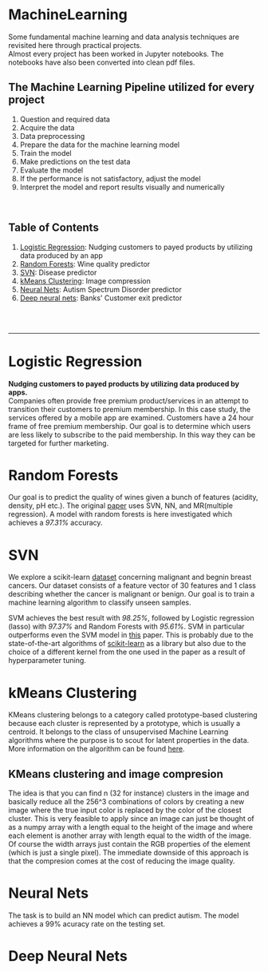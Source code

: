 # MachineLearning

Some fundamental machine learning and data analysis techniques are revisited here through practical projects. <br>
Almost every project has been worked in Jupyter notebooks. The notebooks have also been converted into clean pdf files.

## The Machine Learning Pipeline utilized for every project
1. Question and required data
2. Acquire the data
3. Data preprocessing
4. Prepare the data for the machine learning model
5. Train the model
6. Make predictions on the test data
7. Evaluate the model
8. If the performance is not satisfactory, adjust the model
9. Interpret the model and report results visually and numerically
<br>

## Table of Contents
1. [Logistic Regression](#logistic-regression): Nudging customers to payed products by utilizing data produced by an app 
2. [Random Forests](#random-forests): Wine quality predictor
3. [SVN](#sVN): Disease predictor
4. [kMeans Clustering](#kMeans-Clustering): Image compression
5. [Neural Nets](#neural-nets): Autism Spectrum Disorder predictor
6. [Deep neural nets](#deep-neural-nets): Banks' Customer exit predictor

<br><br>
<hr>

# Logistic Regression

**Nudging customers to payed products by utilizing data produced by apps.** <br>
Companies often provide free premium product/services in an attempt to transition their customers to premium membership. In this case study, the services offered by a mobile app are examined. Customers have a 24 hour frame of free premium membership.
Our goal is to determine which users are less likely to subscribe to the paid membership. In this way they can be targeted for further marketing.


# Random Forests
Our goal is to predict the quality of wines given a bunch of features (acidity, density, pH etc.). The original [paper](https://www.sciencedirect.com/science/article/pii/S0167923609001377?via%3Dihub) uses SVN, NN, and MR(multiple regression). A model with random forests is here investigated which achieves a *97.31%* accuracy.

# SVN
We explore a scikit-learn [dataset](https://scikit-learn.org/stable/datasets/index.html#breast-cancer-dataset) concerning malignant and begnin breast cancers. Our dataset consists of a feature vector of 30 features and 1 class describing whether the cancer is malignant or benign.
Our goal is to train a machine learning algorithm to classify unseen samples.

SVM achieves the best result with *98.25%*, followed by Logistic regression (lasso) with *97.37%* and Random Forests with *95.61%*. SVM in particular outperforms even the SVM model in [this](https://www.sciencedirect.com/science/article/pii/S1877050916302575) paper. This is probably due to the state-of-the-art algorithms of [scikit-learn](https://scikit-learn.org/stable/index.html) as a library but also due to the choice of a different kernel from the one used in the paper as a result of hyperparameter tuning.

# kMeans Clustering
KMeans clustering belongs to a category called prototype-based clustering because each cluster is represented by a prototype, which is usually a centroid. It belongs to the class of unsupervised Machine Learning algorithms where the purpose is to scout for latent properties in the data. More information on the algorithm can be found [here](https://towardsdatascience.com/k-means-clustering-with-scikit-learn-6b47a369a83c).

## KMeans clustering and image compresion
The idea is that you can find n (32 for instance) clusters in the image and basically reduce all the 256^3 combinations of colors by creating a new image where the true input color is replaced by the color of the closest cluster. This is very feasible to apply since an image can just be thought of as a numpy array with a length equal to the height of the image and where each element is another array with length equal to the width of the image. Of course the width arrays just contain the RGB properties of the element (which is just a single pixel). The immediate downside of this approach is that the compresion comes at the cost of reducing the image quality.

# Neural Nets
The task is to build an NN model which can predict autism. The model achieves a 99% acuracy rate on the testing set.

# Deep Neural Nets
